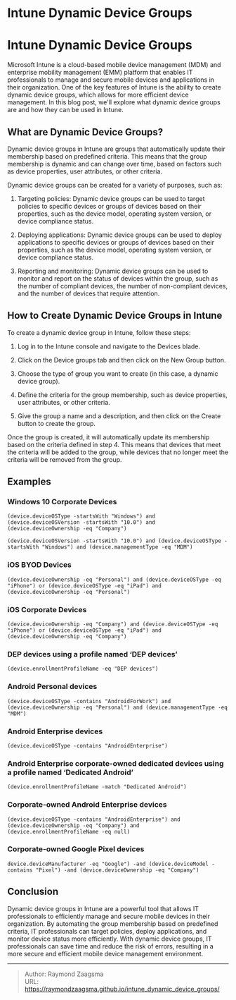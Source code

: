 # Intune Dynamic Device Groups


<!--more-->

# Intune Dynamic Device Groups

Microsoft Intune is a cloud-based mobile device management (MDM) and enterprise mobility management (EMM) platform that enables IT professionals to manage and secure mobile devices and applications in their organization. One of the key features of Intune is the ability to create dynamic device groups, which allows for more efficient device management. In this blog post, we'll explore what dynamic device groups are and how they can be used in Intune.

## What are Dynamic Device Groups?

Dynamic device groups in Intune are groups that automatically update their membership based on predefined criteria. This means that the group membership is dynamic and can change over time, based on factors such as device properties, user attributes, or other criteria.

Dynamic device groups can be created for a variety of purposes, such as:

1. Targeting policies: Dynamic device groups can be used to target policies to specific devices or groups of devices based on their properties, such as the device model, operating system version, or device compliance status.

2. Deploying applications: Dynamic device groups can be used to deploy applications to specific devices or groups of devices based on their properties, such as the device model, operating system version, or device compliance status.

3. Reporting and monitoring: Dynamic device groups can be used to monitor and report on the status of devices within the group, such as the number of compliant devices, the number of non-compliant devices, and the number of devices that require attention.

## How to Create Dynamic Device Groups in Intune

To create a dynamic device group in Intune, follow these steps:

1. Log in to the Intune console and navigate to the Devices blade.

2. Click on the Device groups tab and then click on the New Group button.

3. Choose the type of group you want to create (in this case, a dynamic device group).

4. Define the criteria for the group membership, such as device properties, user attributes, or other criteria.

5. Give the group a name and a description, and then click on the Create button to create the group.

Once the group is created, it will automatically update its membership based on the criteria defined in step 4. This means that devices that meet the criteria will be added to the group, while devices that no longer meet the criteria will be removed from the group.

## Examples

### Windows 10 Corporate Devices
```
(device.deviceOSType -startsWith "Windows") and (device.deviceOSVersion -startsWith "10.0") and (device.deviceOwnership -eq "Company")
```
```
(device.deviceOSVersion -startsWith "10.0") and (device.deviceOSType -startsWith "Windows") and (device.managementType -eq "MDM")
```

### iOS BYOD Devices
```
(device.deviceOwnership -eq "Personal") and (device.deviceOSType -eq "iPhone") or (device.deviceOSType -eq "iPad") and (device.deviceOwnership -eq "Personal")
```

### iOS Corporate Devices
```
(device.deviceOwnership -eq "Company") and (device.deviceOSType -eq "iPhone") or (device.deviceOSType -eq "iPad") and (device.deviceOwnership -eq "Company")
```
### DEP devices using a profile named ‘DEP devices’
```
(device.enrollmentProfileName -eq "DEP devices")
```
### Android Personal devices
```
(device.deviceOSType -contains "AndroidForWork") and (device.deviceOwnership -eq "Personal") and (device.managementType -eq "MDM")
```
### Android Enterprise devices
```
(device.deviceOSType -contains "AndroidEnterprise")
```
### Android Enterprise corporate-owned dedicated devices using a profile named ‘Dedicated Android’
```
(device.enrollmentProfileName -match "Dedicated Android")
```
### Corporate-owned Android Enterprise devices
```
(device.deviceOSType -contains "AndroidEnterprise") and (device.deviceOwnership -eq "Company") and (device.enrollmentProfileName -eq null)
```
### Corporate-owned Google Pixel devices
```
device.deviceManufacturer -eq "Google") -and (device.deviceModel -contains "Pixel") -and (device.deviceOwnership -eq "Company")
```


## Conclusion

Dynamic device groups in Intune are a powerful tool that allows IT professionals to efficiently manage and secure mobile devices in their organization. By automating the group membership based on predefined criteria, IT professionals can target policies, deploy applications, and monitor device status more efficiently. With dynamic device groups, IT professionals can save time and reduce the risk of errors, resulting in a more secure and efficient mobile device management environment.

---

> Author: Raymond Zaagsma  
> URL: https://raymondzaagsma.github.io/intune_dynamic_device_groups/  

